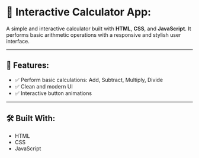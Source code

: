 # 🧮 Interactive Calculator App:

A simple and interactive calculator built with **HTML**, **CSS**, and **JavaScript**. It performs basic arithmetic operations with a responsive and stylish user interface.

---

## 🚀 Features:

- ✅ Perform basic calculations: Add, Subtract, Multiply, Divide
- ✅ Clean and modern UI
- ✅ Interactive button animations


---

## 🛠️ Built With:

- HTML
- CSS
- JavaScript






